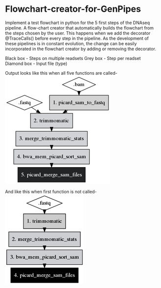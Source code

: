 # Flowchart-creator-for-GenPipes
Implement a test flowchart in python for the 5 first steps of the DNAseq pipeline.
A flow-chart creator that automatically builds the flowchart from the steps chosen by the user. This happens when we add the decorator @TraceCalls() before every step in the pipeline. As the development of these pipelines is in constant evolution, the change can be easily incorporated in the flowchart creator by adding or removing the decorator.

Black box - Steps on multiple readsets
Grey box - Step per readset
Diamond box - Input file (type)

Output looks like this when all five functions are called-
![Flowchart](flowchart.png)


And like this when first function is not called-
![Flowchart2](flowchart2.png)
